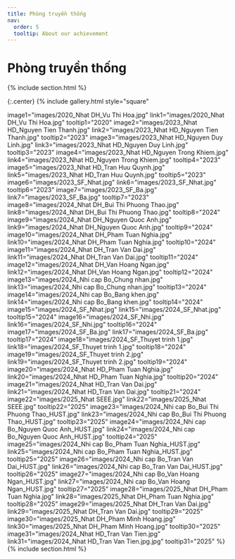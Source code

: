 ```yaml
---
title: Phòng truyền thống
nav:
  order: 5
  tooltip: About our achievement
---
```

# <i class="fas fa-feather-alt"></i>Phòng truyền thống

{% include section.html %}

{:.center}
{% include gallery.html style="square"

image1="images/2020_Nhat DH_Vu Thi Hoa.jpg" link1="images/2020_Nhat DH_Vu Thi Hoa.jpg" tooltip1="2020"
image2="images/2023_Nhat HD_Nguyen Tien Thanh.jpg" link2="images/2023_Nhat HD_Nguyen Tien Thanh.jpg" tooltip2="2023"
image3="images/2023_Nhat HD_Nguyen Duy Linh.jpg" link3="images/2023_Nhat HD_Nguyen Duy Linh.jpg" tooltip3="2023"
image4="images/2023_Nhat HD_Nguyen Trong Khiem.jpg" link4="images/2023_Nhat HD_Nguyen Trong Khiem.jpg" tooltip4="2023"
image5="images/2023_Nhat HD_Tran Huu Quynh.jpg" link5="images/2023_Nhat HD_Tran Huu Quynh.jpg" tooltip5="2023"
image6="images/2023_SF_Nhat.jpg" link6="images/2023_SF_Nhat.jpg" tooltip6="2023"
image7="images/2023_SF_Ba.jpg" link7="images/2023_SF_Ba.jpg" tooltip7="2023"
image8="images/2024_Nhat DH_Bui Thi Phuong Thao.jpg" link8="images/2024_Nhat DH_Bui Thi Phuong Thao.jpg" tooltip8="2024"
image9="images/2024_Nhat DH_Nguyen Quoc Anh.jpg" link9="images/2024_Nhat DH_Nguyen Quoc Anh.jpg" tooltip9="2024"
image10="images/2024_Nhat DH_Pham Tuan Nghia.jpg" link10="images/2024_Nhat DH_Pham Tuan Nghia.jpg" tooltip10="2024"
image11="images/2024_Nhat DH_Tran Van Dai.jpg" link11="images/2024_Nhat DH_Tran Van Dai.jpg" tooltip11="2024"
image12="images/2024_Nhat DH_Van Hoang Ngan.jpg" link12="images/2024_Nhat DH_Van Hoang Ngan.jpg" tooltip12="2024"
image13="images/2024_Nhi cap Bo_Chung nhan.jpg" link13="images/2024_Nhi cap Bo_Chung nhan.jpg" tooltip13="2024"
image14="images/2024_Nhi cap Bo_Bang khen.jpg" link14="images/2024_Nhi cap Bo_Bang khen.jpg" tooltip14="2024"
image15="images/2024_SF_Nhat.jpg" link15="images/2024_SF_Nhat.jpg" tooltip15="2024"
image16="images/2024_SF_Nhi.jpg" link16="images/2024_SF_Nhi.jpg" tooltip16="2024"
image17="images/2024_SF_Ba.jpg" link17="images/2024_SF_Ba.jpg" tooltip17="2024"
image18="images/2024_SF_Thuyet trinh 1.jpg" link18="images/2024_SF_Thuyet trinh 1.jpg" tooltip18="2024"
image19="images/2024_SF_Thuyet trinh 2.jpg" link19="images/2024_SF_Thuyet trinh 2.jpg" tooltip19="2024"
image20="images/2024_Nhat HD_Pham Tuan Nghia.jpg" link20="images/2024_Nhat HD_Pham Tuan Nghia.jpg" tooltip20="2024"
image21="images/2024_Nhat HD_Tran Van Dai.jpg" link21="images/2024_Nhat HD_Tran Van Dai.jpg" tooltip21="2024"
image22="images/2025_Nhat SEEE.jpg" link22="images/2025_Nhat SEEE.jpg" tooltip22="2025"
image23="images/2024_Nhi cap Bo_Bui Thi Phuong Thao_HUST.jpg" link23="images/2024_Nhi cap Bo_Bui Thi Phuong Thao_HUST.jpg" tooltip23="2025"
image24="images/2024_Nhi cap Bo_Nguyen Quoc Anh_HUST.jpg" link24="images/2024_Nhi cap Bo_Nguyen Quoc Anh_HUST.jpg" tooltip24="2025"
image25="images/2024_Nhi cap Bo_Pham Tuan Nghia_HUST.jpg" link25="images/2024_Nhi cap Bo_Pham Tuan Nghia_HUST.jpg" tooltip25="2025"
image26="images/2024_Nhi cap Bo_Tran Van Dai_HUST.jpg" link26="images/2024_Nhi cap Bo_Tran Van Dai_HUST.jpg" tooltip26="2025"
image27="images/2024_Nhi cap Bo_Van Hoang Ngan_HUST.jpg" link27="images/2024_Nhi cap Bo_Van Hoang Ngan_HUST.jpg" tooltip27="2025"
image28="images/2025_Nhat DH_Pham Tuan Nghia.jpg" link28="images/2025_Nhat DH_Pham Tuan Nghia.jpg" tooltip28="2025"
image29="images/2025_Nhat DH_Tran Van Dai.jpg" link29="images/2025_Nhat DH_Tran Van Dai.jpg" tooltip29="2025"
image30="images/2025_Nhat DH_Pham Minh Hoang.jpg" link30="images/2025_Nhat DH_Pham Minh Hoang.jpg" tooltip30="2025"
image31="images/2024_Nhat HD_Tran Van Tien.jpg" link31="images/2024_Nhat HD_Tran Van Tien.jpg.jpg" tooltip31="2025"
 %}
{% include section.html %}
